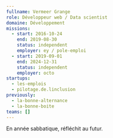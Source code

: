 ```yaml
---
fullname: Vermeer Grange
role: Développeur web / Data scientist
domaine: Développement
missions:
  - start: 2016-10-24
    end: 2019-08-30
    status: independent
    employer: ey / pole-emploi
  - start: 2019-09-01
    end: 2024-12-31
    status: independent
    employer: octo
startups:
  - les-emplois
  - pilotage.de.linclusion
previously:
  - la-bonne-alternance
  - la-bonne-boite
teams: []
---
```

En année sabbatique, réfléchit au futur.